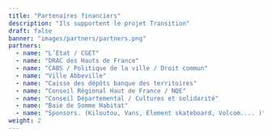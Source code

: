 ```yaml
---
title: "Partenaires financiers"
description: "Ils supportent le projet Transition"
draft: false
banner: "images/partners/partners.png"
partners:
  - name: "L’Etat / CGET"
  - name: "DRAC des Hauts de France"
  - name: "CABS / Politique de la ville / Droit commun"
  - name: "Ville Abbeville"
  - name: "Caisse des dépôts banque des territoires"
  - name: "Conseil Régional Haut de France / NQE"
  - name: "Conseil Départemental / Cultures et solidarité"
  - name: "Baie de Somme Habitat"
  - name: "Sponsors. (Kiloutou, Vans, Element skateboard, Volcom.... )"
weight: 2
---
```

